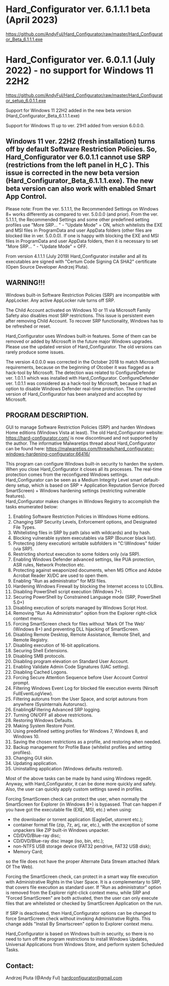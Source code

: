 # Hard_Configurator ver. 6.1.1.1 beta (April 2023)
https://github.com/AndyFul/Hard_Configurator/raw/master/Hard_Configurator_Beta_6.1.1.1.exe

# Hard_Configurator ver. 6.0.1.1 (July 2022) - no support for Windows 11 22H2
https://github.com/AndyFul/Hard_Configurator/raw/master/Hard_Configurator_setup_6.0.1.1.exe


Support for Windows 11 22H2 added in the new beta version (Hard_Configurator_Beta_6.1.1.1.exe)

Support for Windows 11 up to ver. 21H1 added from version 6.0.0.0.


## Windows 11 ver. 22H2 (fresh installation) turns off by default Software Restriction Policies. So, Hard_Configurator ver 6.0.1.1 cannot use SRP (restrictions from the left panel in H_C ). This issue is corrected in the new beta version (Hard_Configurator_Beta_6.1.1.1.exe). The new beta version can also work with enabled Smart App Control.

Please note: From the ver. 5.1.1.1, the Recommended Settings on Windows 8+ works differently as compared to ver. 5.0.0.0 (and prior).
From the ver. 5.1.1.1, the Recommended Settings and some other predefined setting profiles use "More SRP... " - "Update Mode" = ON, which 
whitelists the EXE and MSI files in ProgramData and user AppData folders (other files are blocked like in ver. 5.0.0.0). If one is happy with 
blocking the EXE and MSI files in ProgramData and user AppData folders, then it is necessary to set "More SRP... " - "Update Mode" = OFF.

From version 4.1.1.1 (July 2019) Hard_Configurator installer and all its executables are signed with "Certum Code Signing CA SHA2" certificate
(Open Source Developer Andrzej Pluta).

## WARNING!!!
Windows built-in Software Restriction Policies (SRP) are incompatible with AppLocker. Any active AppLocker rule turns off 
SRP.

The Child Account activated on Windows 10 or 11 via Microsoft Family Safety also disables most SRP restrictions. 
This issue is persistent even after removing Child Account. To recover SRP functionality, Windows has to be refreshed or 
reset.

Hard_Configurator uses Windows built-in features. Some of them can be removed or added by Microsoft in the future major 
Windows upgrades. 
Please use the updated version of Hard_Configurator. The old versions can rarely produce some issues.

The version 4.0.0.0 was corrected in the October 2018 to match Microsoft requirements, because on the beginning of Otcober
it was flagged as a hack-tool by Microsoft. The detection was related to ConfigureDefender ver. 1.0.1.1 which was installed with
Hard_Configurator. ConfigureDefender ver. 1.0.1.1 was considered as a hack-tool by Microsoft, because it had an option to disable
Windows Defender real-time protection. The corrected version of Hard_Configurator has been analyzed and accepted by Microsoft.


## PROGRAM DESCRIPTION.

GUI to manage Software Restriction Policies (SRP) and harden Windows Home editions (Windows Vista at least).
The old Hard_Configurator website: https://hard-configurator.com/ is now discontinued and not supported by the author. 
The informative Malwaretips thread about Hard_Configurator can be found here:
https://malwaretips.com/threads/hard_configurator-windows-hardening-configurator.66416/


This program can configure Windows built-in security to harden the system. When you close Hard_Configurator it closes all its processes. The 
real-time protection comes from the reconfigured Windows settings.
Hard_Configurator can be seen as a Medium Integrity Level smart default-deny setup, which is based on SRP + Application Reputation Service 
(forced SmartScreen) + Windows hardening settings (restricting vulnerable features).  
Hard_Configurator makes changes in Windows Registry to accomplish the tasks enumerated below:

1. Enabling Software Restriction Policies in Windows Home editions.
2. Changing SRP Security Levels, Enforcement options, and Designated File Types.
3. Whitelisting files in SRP by path (also with wildcards) and by hash.
4. Blocking vulnerable system executables via SRP (Bouncer black list).
5. Protecting (deny execution) writable subfolders in "C:\Windows" folder (via SRP).
6. Restricting shortcut execution to some folders only (via SRP).
7. Enabling Windows Defender advanced settings, like PUA protection, ASR rules, Network Protection etc. 
8. Protecting against weaponized documents, when MS Office and Adobe Acrobat Reader XI/DC are used to open them.
9. Enabling "Run as administrator" for MSI files.
10. Hardening Windows Firewall by blocking the Internet access to LOLBins.
11. Disabling PowerShell script execution (Windows 7+).
12. Securing PowerShell by Constrained Language mode (SRP, PowerShell 5.0+)
13. Disabling execution of scripts managed by Windows Script Host.
14. Removing "Run As Administrator" option from the Explorer right-click context menu.
15. Forcing SmartScreen check for files without 'Mark Of The Web' (Windows 8+) and preventing DLL hijacking of SmartScreen.
16. Disabling Remote Desktop, Remote Assistance, Remote Shell, and Remote Registry.
17. Disabling execution of 16-bit applications.
18. Securing Shell Extensions.
19. Disabling SMB protocols.
20. Disabling program elevation on Standard User Account.
21. Enabling Validate Admin Code Signatures (UAC setting).
22. Disabling Cached Logons.
23. Forcing Secure Attention Sequence before User Account Control prompt.
24. Filtering Windows Event Log for blocked file execution events (Nirsoft FullEventLogView).
25. Filtering autoruns from the User Space, and script autoruns from anywhere (Sysinternals Autorunsc).
26. Enabling&Filtering Advanced SRP logging.
27. Turning ON/OFF all above restrictions.
28. Restoring Windows Defaults.
29. Making System Restore Point.
30. Using predefined setting profiles for Windows 7, Windows 8, and Windows 10.
31. Saving the chosen restrictions as a profile, and restoring when needed.
32. Backup management for Profile Base (whitelist profiles and setting profiles).
33. Changing GUI skin.
34. Updating application.
35. Uninstalling application (Windows defaults restored).


Most of the above tasks can be made by hand using Windows regedit. Anyway, with Hard_Configurator, it can be done more quickly and safely. 
Also, the user can quickly apply custom settings saved in profiles.

Forcing SmartScreen check can protect the user, when normally the SmartScreen for Explorer (in Windows 8+) is bypassed.
That can happen if you have got the executable file (EXE, MSI, etc.) when using:

* the downloader or torrent application (EagleGet, utorrent etc.);
* container format file (zip, 7z, arj, rar, etc.), with the exception of some unpackers like ZIP built-in Windows unpacker.
* CD/DVD/Blue-ray disc;
* CD/DVD/Blue-ray disc image (iso, bin, etc.);
* non-NTFS USB storage device (FAT32 pendrive, FAT32 USB disk);
* Memory Card;

so the file does not have the proper Alternate Data Stream attached (Mark Of The Web).

Forcing the SmartScreen check, can protect in a smart way file execution with Administrative Rights in the User Space. It is a complementary 
to SRP, that covers file execution as standard user. If "Run as administrator" option is removed from the Explorer right-click context menu, 
while SRP and "Forced SmartScreen" are both activated, then the user can only execute files that are whitelisted or checked by SmartScreen 
Application on the run.

If SRP is deactivated, then Hard_Configurator options can be changed to force SmartScreen check without invoking Administrative Rights. This 
change adds "Install By Smartscreen" option to Explorer context menu.

Hard_Configurator is based on Windows built-in security, so there is no need to turn off the program restrictions to install Windows Updates, 
Universal Applications from Windows Store, and perform system Scheduled Tasks.

## Contact: 
Andrzej Pluta (@Andy Ful)
hardconfigurator@gmail.com
